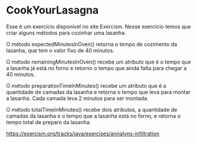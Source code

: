 # CookYourLasagna

Esse é um exercício disponível no site Exercism. Nesse exercício temos que criar alguns métodos para cozinhar uma lasanha.

O método expectedMinutesInOven() retorna o tempo de cozimento da lasanha, que tem o valor fixo de 40 minutos.

O método remainingMinutesInOven() recebe um atributo que é o tempo que a lasanha já está no forno e retorno o tempo que ainda falta para chegar a 40 minutos.

O método preparationTimeInMinutes() recebe um atributo que é a quantidade de camadas da lasanha e retorna o tempo que leva para montar a lasanha. Cada camada leva 2 minutos para ser montada.

O método totalTimeInMinutes() recebe dois atributos, a quantidade de camadas da lasanha e o tempo que a lasanha está no forno, e retorna o tempo total de preparo da lasanha.

https://exercism.org/tracks/java/exercises/annalyns-infiltration
